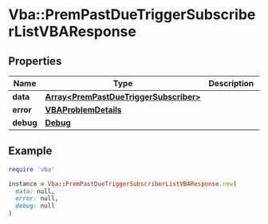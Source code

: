 # Vba::PremPastDueTriggerSubscriberListVBAResponse

## Properties

| Name | Type | Description | Notes |
| ---- | ---- | ----------- | ----- |
| **data** | [**Array&lt;PremPastDueTriggerSubscriber&gt;**](PremPastDueTriggerSubscriber.md) |  | [optional] |
| **error** | [**VBAProblemDetails**](VBAProblemDetails.md) |  | [optional] |
| **debug** | [**Debug**](Debug.md) |  | [optional] |

## Example

```ruby
require 'vba'

instance = Vba::PremPastDueTriggerSubscriberListVBAResponse.new(
  data: null,
  error: null,
  debug: null
)
```

